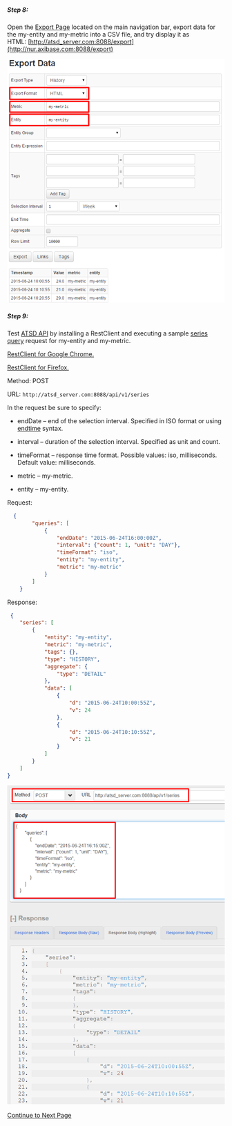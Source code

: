 ##### Step 8:

Open the [Export Page](https://axibase.com/products/axibase-time-series-database/exporting-data/data-export/) located on the main navigation bar, export data for the my-entity and my-metric into a CSV file, and try display it as HTML: [http://atsd_server.com:8088/export](http://nur.axibase.com:8088/export)

![](resources/hello_world_export1.png)

##### Step 9:

Test [ATSD API](/docs/api/README.md) by installing a RestClient and executing a sample [series query](../api/data/series/query.md) request for my-entity and my-metric.

[RestClient for Google Chrome.](https://chrome.google.com/webstore/detail/postman-rest-client/fdmmgilgnpjigdojojpjoooidkmcomcm?hl=en)

[RestClient for Firefox.](https://addons.mozilla.org/ru/firefox/addon/restclient/)

Method: POST

URL: `http://atsd_server.com:8088/api/v1/series`

In the request be sure to specify:

* endDate – end of the selection interval. Specified in ISO format or using [endtime](../end-time-syntax.md) syntax.

* interval – duration of the selection interval. Specified as unit and count.

* timeFormat – response time format. Possible values: iso, milliseconds. Default value: milliseconds.

* metric – my-metric.

* entity – my-entity.

Request:

```json
  {
        "queries": [
            {
                "endDate": "2015-06-24T16:00:00Z",
                "interval": {"count": 1, "unit": "DAY"},
                "timeFormat": "iso",
                "entity": "my-entity",
                "metric": "my-metric"
            }
        ]
    }
```

Response:

```json
 {
    "series": [
        {
            "entity": "my-entity",
            "metric": "my-metric",
            "tags": {},
            "type": "HISTORY",
            "aggregate": {
                "type": "DETAIL"
            },
            "data": [
                {
                    "d": "2015-06-24T10:00:55Z",
                    "v": 24
                },
                {
                    "d": "2015-06-24T10:10:55Z",
                    "v": 21
                }
            ]
        }
    ]
}
```

![](resources/hello_world_api1.png)

[Continue to Next Page](getting-started-4.md)
